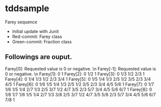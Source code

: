 # tddsample
Farey sequence
- Initial update with Junit
- Red-commit: Farey class
- Green-commit: Fraction class
 
Followings are ouput.
----------------------
Farey[0]: Requested value is 0 or negative. \n
Farey[-1]: Requested value is 0 or negative. \n
Farey[1]: 0  1
Farey[2]: 0  1/2  1
Farey[3]: 0  1/3  1/2  2/3  1
Farey[4]: 0  1/4  1/3  1/2  2/3  3/4  1
Farey[5]: 0  1/5  1/4  1/3  2/5  1/2  3/5  2/3  3/4  4/5  1
Farey[6]: 0  1/6  1/5  1/4  1/3  2/5  1/2  3/5  2/3  3/4  4/5  5/6  1
Farey[7]: 0  1/7  1/6  1/5  1/4  2/7  1/3  2/5  3/7  1/2  4/7  3/5  2/3  5/7  3/4  4/5  5/6  6/7  1
Farey[8]: 0  1/8  1/7  1/6  1/5  1/4  2/7  1/3  3/8  2/5  3/7  1/2  4/7  3/5  5/8  2/3  5/7  3/4  4/5  5/6  6/7  7/8  1

